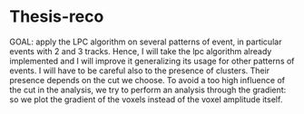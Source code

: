 # Thesis-reco
GOAL: apply the LPC algorithm on several patterns of event, in particular events with 2 and 3 tracks. Hence, I will take the lpc algorithm already implemented and I will improve it generalizing its usage for other patterns of events. I will have to be careful also to the presence of clusters. Their presence depends on the cut we choose. To avoid a too high influence of the cut in the analysis, we try to perform an analysis through the gradient: so we plot the gradient of the voxels instead of the voxel amplitude itself.
